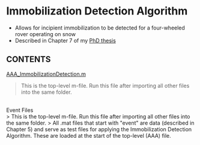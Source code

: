 # Immobilization Detection Algorithm
- Allows for incipient immobilization to be detected for a four-wheeled rover operating on snow
- Described in Chapter 7 of my [PhD thesis](../Thesis/Thesis_AustinLines_FINAL.pdf)


## CONTENTS
[AAA_ImmobilizationDetection.m](./AAA_ImmobilizationDetection.m)
> This is the top-level m-file. Run this file after importing all other files into the same folder.
<br />
Event Files <br>
> This is the top-level m-file. Run this file after importing all other files into the same folder.
> All .mat files that start with "event" are data (described in Chapter 5) and serve as test files for applying the Immobilization Detection <br> Algorithm. These are loaded at the start of the top-level (AAA) file.
